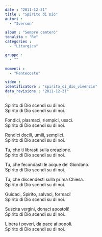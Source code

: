 ```yaml
---
date : "2011-12-31"
title : "Spirito di Dio"
autori : 
  - "Iverson"

album : "Sempre canterò"
tonalita : "Re"
categories : 
  - "Liturgica"

gruppo : 
  - ""

momenti : 
  - "Pentecoste"

video : 
identificatore : "spirito_di_dio_vivenzio"
data_revisione : "2011-12-31"
---
```

  
  
  
Spirito di Dio scendi su di noi.   
Spirito di Dio scendi su di noi.   
  
  
  
Fondici, plasmaci, riempici, usaci.  
Spirito di Dio scendi su di noi.   
  
  
  
  
Rendici docili, umili, semplici.  
Spirito di Dio scendi su di noi.  
  
  
  
Tu, che ti librasti sulla creazione.  
Spirito di Dio scendi su di noi.  
  
  
  
Tu, che fecondasti le acque del Giordano.  
Spirito di Dio scendi su di noi.  
  
  
  
Tu, che discendesti sulla prima Chiesa.  
Spirito di Dio scendi su di noi.  
  
  
  
Guidaci, Spirito, salvaci, formaci!  
Spirito di Dio scendi su di noi.  
  
  
  
Suscita vergini, donaci apostoli!  
Spirito di Dio scendi su di noi.  
  
  
  
Libera i poveri, dà pace ai popoli.  
Spirito di Dio scendi su di noi.  
  
  
  
